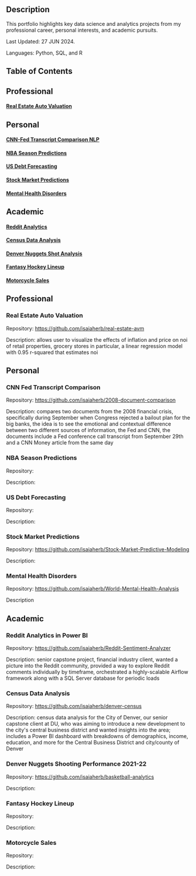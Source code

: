 ## Description
This portfolio highlights key data science and analytics projects from my professional career, personal interests, and academic pursuits.

Last Updated: 27 JUN 2024.

Languages: Python, SQL, and R

## Table of Contents
## Professional
#### [Real Estate Auto Valuation](#real-estate-auto-valuation)
## Personal 
#### [CNN-Fed Transcript Comparison NLP](#cnn-fed-transcript-comparison-nlp)
#### [NBA Season Predictions](#nba-season-predictions)
#### [US Debt Forecasting](#us-debt-forecasting)
#### [Stock Market Predictions](#stock-market-predictions)
#### [Mental Health Disorders](#mental-health-disorders) 
## Academic
#### [Reddit Analytics](#reddit-analytics) 
#### [Census Data Analysis](#census-data-analysis)
#### [Denver Nuggets Shot Analysis](#denver-nuggets-shot-analysis)
#### [Fantasy Hockey Lineup](#fantasy-hockey-lineup)
#### [Motorcycle Sales](#motorcycle-sales)
<!-- toc -->



## Professional
### Real Estate Auto Valuation 
Repository: https://github.com/isaiaherb/real-estate-avm

Description: allows user to visualize the effects of inflation and price on noi of retail properties, grocery stores in particular, a linear regression model with 0.95 r-squared that estimates noi

## Personal
### CNN Fed Transcript Comparison
Repository: https://github.com/isaiaherb/2008-document-comparison

Description: compares two documents from the 2008 financial crisis, specifically during September when Congress rejected a bailout plan for the big banks, the idea is to see the emotional and contextual difference between two different sources of information, the Fed and CNN, the documents include a Fed conference call transcript from September 29th and a CNN Money article from the same day

### NBA Season Predictions 
Repository:

Description:

### US Debt Forecasting
Repository:

Description:


### Stock Market Predictions
Repository: https://github.com/isaiaherb/Stock-Market-Predictive-Modeling

Description:

### Mental Health Disorders
Repository: https://github.com/isaiaherb/World-Mental-Health-Analysis

Description

## Academic
### Reddit Analytics in Power BI
Repository: https://github.com/isaiaherb/Reddit-Sentiment-Analyzer 

Description: senior capstone project, financial industry client, wanted a picture into the Reddit community, provided a way to explore Reddit comments individually by timeframe, orchestrated a highly-scalable Airflow framework along with a SQL Server database for periodic loads

### Census Data Analysis
Repository: https://github.com/isaiaherb/denver-census

Description: census data analysis for the City of Denver, our senior capstone client at DU, who was aiming to introduce a new development to the city's central business district and wanted insights into the area; includes a Power BI dashboard with breakdowns of demographics, income, education, and more for the Central Business District and city/county of Denver

### Denver Nuggets Shooting Performance 2021-22
Repository: https://github.com/isaiaherb/basketball-analytics

Description:

### Fantasy Hockey Lineup
Repository:

Description:

### Motorcycle Sales
Repository:

Description:
